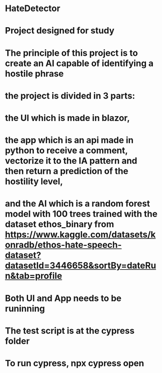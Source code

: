 # HateDetector
# Project designed for study

# The principle of this project is to create an AI capable of identifying a hostile phrase

# the project is divided in 3 parts:
# the UI which is made in blazor,
# the app which is an api made in python to receive a comment, vectorize it to the IA pattern and then return a prediction of the hostility level,
# and the AI which is a random forest model with 100 trees trained with the dataset ethos_binary  from https://www.kaggle.com/datasets/konradb/ethos-hate-speech-dataset?datasetId=3446658&sortBy=dateRun&tab=profile  
# Both UI and App needs to be runinning
# The test script is at the cypress folder
# To run cypress, npx cypress open 